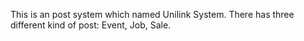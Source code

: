 This is an post system which named Unilink System.
There has three different kind of post: Event, Job, Sale.
